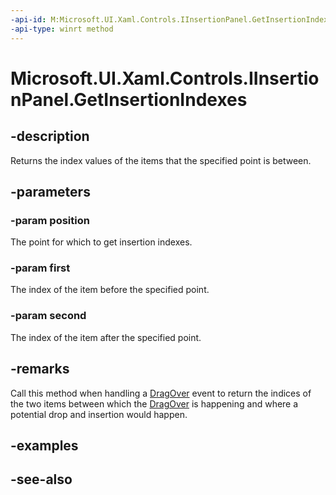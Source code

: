 ```yaml
---
-api-id: M:Microsoft.UI.Xaml.Controls.IInsertionPanel.GetInsertionIndexes(Windows.Foundation.Point,System.Int32@,System.Int32@)
-api-type: winrt method
---
```


<!-- Method syntax
public void GetInsertionIndexes(Windows.Foundation.Point position, System.Int32 first, System.Int32 second)
-->

# Microsoft.UI.Xaml.Controls.IInsertionPanel.GetInsertionIndexes

## -description
Returns the index values of the items that the specified point is between.

## -parameters
### -param position
The point for which to get insertion indexes.

### -param first
The index of the item before the specified point.

### -param second
The index of the item after the specified point.

## -remarks
Call this method when handling a [DragOver](../microsoft.ui.xaml/uielement_dragover.md) event to return the indices of the two items between which the [DragOver](../microsoft.ui.xaml/uielement_dragover.md) is happening and where a potential drop and insertion would happen.

## -examples

## -see-also
